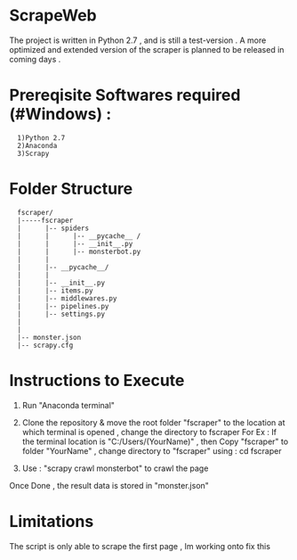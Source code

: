 # ScrapeWeb

The project is written in Python 2.7 , and is still a test-version . A more optimized and extended version of the scraper is planned to be released in coming days .

# Prereqisite Softwares required  (#Windows) :
      1)Python 2.7
      2)Anaconda
      3)Scrapy 
 
# Folder Structure
      fscraper/
      |-----fscraper
      |      |-- spiders
      |      |      |-- __pycache__ /
      |      |      |-- __init__.py
      |      |      |-- monsterbot.py
      |      |
      |      |-- __pycache__/
      |      |
      |      |-- __init__.py
      |      |-- items.py
      |      |-- middlewares.py
      |      |-- pipelines.py
      |      |-- settings.py
      |
      |
      |-- monster.json
      |-- scrapy.cfg
    
 
# Instructions to Execute

1) Run "Anaconda terminal"

2) Clone the repository & move the root folder "fscraper" to the location at which terminal is opened , change the directory to fscraper
      For Ex : If the terminal location is "C:/Users/(YourName)" , then Copy "fscraper" to folder "YourName" , 
               change directory to "fscraper" using : cd fscraper
  
3) Use : "scrapy crawl monsterbot" to crawl the page


Once Done , the result data is stored in  "monster.json"

# Limitations
 The script is only able to scrape the first page , Im working onto fix this 
   
